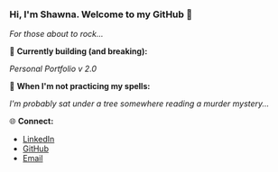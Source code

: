 ### Hi, I'm Shawna. Welcome to my GitHub 🤘
<i> For those about to rock... </i>

🧙 <b>Currently building (and breaking):</b>

<i>Personal Portfolio v 2.0</i>

🔮 <b>When I'm not practicing my spells:</b>

<i>I'm probably sat under a tree somewhere reading a murder mystery...</i>

🌐 <b>Connect:</b>
* <a href="https://www.linkedin.com/in/shawna-chatfield/">LinkedIn</a>
* <a href="https://github.com/schatfield">GitHub</a>
* <a href="mailto: chatfield.shc@gmail.com">Email</a>



<!--
**schatfield/schatfield** is a ✨ _special_ ✨ repository because its `README.md` (this file) appears on your GitHub profile.

Here are some ideas to get you started:

- 🔭 I’m currently working on ...
- 🌱 I’m currently learning ...
- 👯 I’m looking to collaborate on ...
- 🤔 I’m looking for help with ...
- 💬 Ask me about ...
- 📫 How to reach me: ...
- 😄 Pronouns: ...
- ⚡ Fun fact: ...
-->
